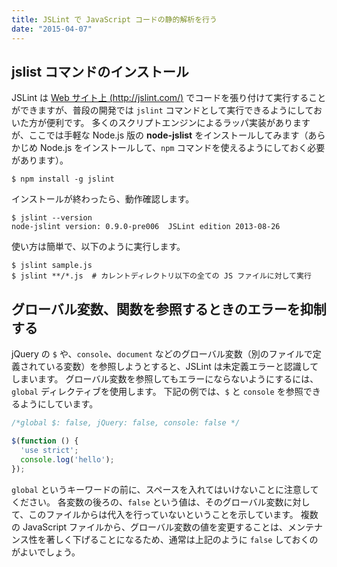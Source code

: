 ```yaml
---
title: JSLint で JavaScript コードの静的解析を行う
date: "2015-04-07"
---
```


jslist コマンドのインストール
----

JSLint は [Web サイト上 (http://jslint.com/)](http://jslint.com/) でコードを張り付けて実行することができますが、普段の開発では `jslint` コマンドとして実行できるようにしておいた方が便利です。
多くのスクリプトエンジンによるラッパ実装がありますが、ここでは手軽な Node.js 版の **node-jslist** をインストールしてみます（あらかじめ Node.js をインストールして、`npm` コマンドを使えるようにしておく必要があります）。

~~~
$ npm install -g jslint
~~~

インストールが終わったら、動作確認します。

~~~
$ jslint --version
node-jslint version: 0.9.0-pre006  JSLint edition 2013-08-26
~~~

使い方は簡単で、以下のように実行します。

~~~
$ jslint sample.js
$ jslint **/*.js  # カレントディレクトリ以下の全ての JS ファイルに対して実行
~~~


グローバル変数、関数を参照するときのエラーを抑制する
----

jQuery の `$` や、`console`、`document` などのグローバル変数（別のファイルで定義されている変数）を参照しようとすると、JSLint は未定義エラーと認識してしまいます。
グローバル変数を参照してもエラーにならないようにするには、`global` ディレクティブを使用します。
下記の例では、`$` と `console` を参照できるようにしています。

~~~ js
/*global $: false, jQuery: false, console: false */

$(function () {
  'use strict';
  console.log('hello');
});
~~~

`global` というキーワードの前に、スペースを入れてはいけないことに注意してください。
各変数の後ろの、`false` という値は、そのグローバル変数に対して、このファイルからは代入を行っていないということを示しています。
複数の JavaScript ファイルから、グローバル変数の値を変更することは、メンテナンス性を著しく下げることになるため、通常は上記のように `false` しておくのがよいでしょう。

